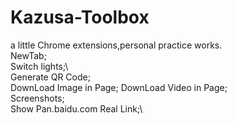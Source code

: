 # Kazusa-Toolbox

a little Chrome extensions,personal practice works. \
NewTab;\
Switch lights;\  
Generate QR Code;\
DownLoad Image in Page;
DownLoad Video in Page;\
Screenshots;\
Show Pan.baidu.com Real Link;\
